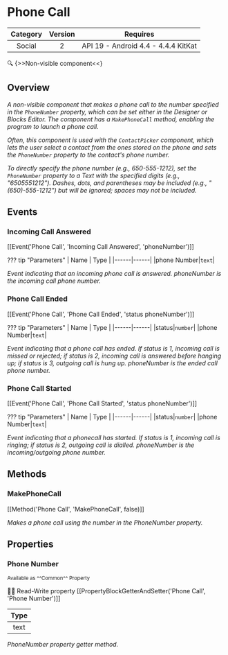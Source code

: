 # Phone Call

| Category | Version | Requires |
|:--------:|:-------:|:--------:|
|Social|2|API 19 - Android 4.4 - 4.4.4 KitKat|

:mag: {>>Non-visible component<<}

## Overview

_<p>A non-visible component that makes a phone call to the number specified in the <code>PhoneNumber</code> property, which can be set either in the Designer or Blocks Editor. The component has a <code>MakePhoneCall</code> method, enabling the program to launch a phone call.</p><p>Often, this component is used with the <code>ContactPicker</code> component, which lets the user select a contact from the ones stored on the phone and sets the <code>PhoneNumber</code> property to the contact's phone number.</p><p>To directly specify the phone number (e.g., 650-555-1212), set the <code>PhoneNumber</code> property to a Text with the specified digits (e.g., "6505551212").  Dashes, dots, and parentheses may be included (e.g., "(650)-555-1212") but will be ignored; spaces may not be included.</p>_

## Events

### Incoming Call Answered

[[Event('Phone Call', 'Incoming Call Answered', 'phoneNumber')]]

??? tip "Parameters"
    | Name | Type |
    |------|------|
    |phone Number|`text`|


_Event indicating that an incoming phone call is answered. phoneNumber is the incoming call phone number._

### Phone Call Ended

[[Event('Phone Call', 'Phone Call Ended', 'status phoneNumber')]]

??? tip "Parameters"
    | Name | Type |
    |------|------|
    |status|`number`|
    |phone Number|`text`|


_Event indicating that a phone call has ended. If status is 1, incoming call is missed or rejected; if status is 2, incoming call is answered before hanging up; if status is 3, outgoing call is hung up. phoneNumber is the ended call phone number._

### Phone Call Started

[[Event('Phone Call', 'Phone Call Started', 'status phoneNumber')]]

??? tip "Parameters"
    | Name | Type |
    |------|------|
    |status|`number`|
    |phone Number|`text`|


_Event indicating that a phonecall has started. If status is 1, incoming call is ringing; if status is 2, outgoing call is dialled. phoneNumber is the incoming/outgoing phone number._

## Methods

### MakePhoneCall

[[Method('Phone Call', 'MakePhoneCall', false)]]

_Makes a phone call using the number in the PhoneNumber property._

## Properties

### Phone Number

<small>Available as ^^Common^^ Property</small>

:eyes::pencil: Read-Write property
[[PropertyBlockGetterAndSetter('Phone Call', 'Phone Number')]]

| Type |
|:----:|
|text|

_PhoneNumber property getter method._
